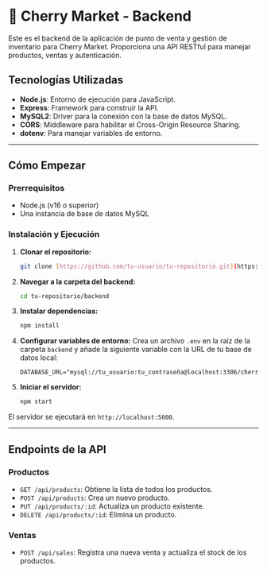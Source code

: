 # 🍒 Cherry Market - Backend

Este es el backend de la aplicación de punto de venta y gestión de inventario para Cherry Market. Proporciona una API RESTful para manejar productos, ventas y autenticación.

## Tecnologías Utilizadas
- **Node.js**: Entorno de ejecución para JavaScript.
- **Express**: Framework para construir la API.
- **MySQL2**: Driver para la conexión con la base de datos MySQL.
- **CORS**: Middleware para habilitar el Cross-Origin Resource Sharing.
- **dotenv**: Para manejar variables de entorno.

---

## Cómo Empezar

### Prerrequisitos
- Node.js (v16 o superior)
- Una instancia de base de datos MySQL

### Instalación y Ejecución
1.  **Clonar el repositorio:**
    ```bash
    git clone [https://github.com/tu-usuario/tu-repositorio.git](https://github.com/tu-usuario/tu-repositorio.git)
    ```
2.  **Navegar a la carpeta del backend:**
    ```bash
    cd tu-repositorio/backend
    ```
3.  **Instalar dependencias:**
    ```bash
    npm install
    ```
4.  **Configurar variables de entorno:**
    Crea un archivo `.env` en la raíz de la carpeta `backend` y añade la siguiente variable con la URL de tu base de datos local:
    ```
    DATABASE_URL="mysql://tu_usuario:tu_contraseña@localhost:3306/cherry_market_db"
    ```
5.  **Iniciar el servidor:**
    ```bash
    npm start
    ```
El servidor se ejecutará en `http://localhost:5000`.

---

## Endpoints de la API

### Productos
- `GET /api/products`: Obtiene la lista de todos los productos.
- `POST /api/products`: Crea un nuevo producto.
- `PUT /api/products/:id`: Actualiza un producto existente.
- `DELETE /api/products/:id`: Elimina un producto.

### Ventas
- `POST /api/sales`: Registra una nueva venta y actualiza el stock de los productos.
